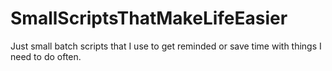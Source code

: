 # SmallScriptsThatMakeLifeEasier
Just small batch scripts that I use to get reminded or save time with things I need to do often.

